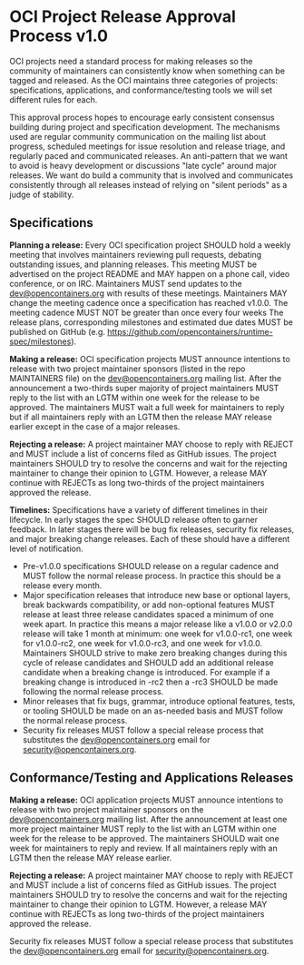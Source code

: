 # OCI Project Release Approval Process v1.0

OCI projects need a standard process for making releases so the community of maintainers can consistently know when something can be tagged and released. As the OCI maintains three categories of projects: specifications, applications, and conformance/testing tools we will set different rules for each.

This approval process hopes to encourage early consistent consensus building during project and specification development. The mechanisms used are regular community communication on the mailing list about progress, scheduled meetings for issue resolution and release triage, and regularly paced and communicated releases. An anti-pattern that we want to avoid is heavy development or discussions "late cycle" around major releases. We want do build a community that is involved and communicates consistently through all releases instead of relying on "silent periods" as a judge of stability.

## Specifications

**Planning a release:** Every OCI specification project SHOULD hold a weekly meeting that involves maintainers reviewing pull requests, debating outstanding issues, and planning releases. This meeting MUST be advertised on the project README and MAY happen on a phone call, video conference, or on IRC. Maintainers MUST send updates to the dev@opencontainers.org with results of these meetings. Maintainers MAY change the meeting cadence once a specification has reached v1.0.0. The meeting cadence MUST NOT be greater than once every four weeks The release plans, corresponding milestones and estimated due dates MUST be published on GitHub (e.g. https://github.com/opencontainers/runtime-spec/milestones).

**Making a release:** OCI specification projects MUST announce intentions to release with two project maintainer sponsors (listed in the repo MAINTAINERS file) on the dev@opencontainers.org mailing list. After the announcement a two-thirds super majority of project maintainers MUST reply to the list with an LGTM within one week for the release to be approved. The maintainers MUST wait a full week for maintainers to reply but if all maintainers reply with an LGTM then the release MAY release earlier except in the case of a major releases.

**Rejecting a release:** A project maintainer MAY choose to reply with REJECT and MUST include a list of concerns filed as GitHub issues. The project maintainers SHOULD try to resolve the concerns and wait for the rejecting maintainer to change their opinion to LGTM. However, a release MAY continue with REJECTs as long two-thirds of the project maintainers approved the release.

**Timelines:** Specifications have a variety of different timelines in their lifecycle. In early stages the spec SHOULD release often to garner feedback. In later stages there will be bug fix releases, security fix releases, and major breaking change releases. Each of these should have a different level of notification.

- Pre-v1.0.0 specifications SHOULD release on a regular cadence and MUST follow the normal release process. In practice this should be a release every month.
- Major specification releases that introduce new base or optional layers, break backwards compatibility, or add non-optional features MUST release at least three release candidates spaced a minimum of one week apart. In practice this means a major release like a v1.0.0 or v2.0.0 release will take 1 month at minimum: one week for v1.0.0-rc1, one week for v1.0.0-rc2, one week for v1.0.0-rc3, and one week for v1.0.0. Maintainers SHOULD strive to make zero breaking changes during this cycle of release candidates and SHOULD add an additional release candidate when a breaking change is introduced. For example if a breaking change is introduced in -rc2 then a -rc3 SHOULD be made following the normal release process.
- Minor releases that fix bugs, grammar, introduce optional features, tests, or tooling SHOULD be made on an as-needed basis and MUST follow the normal release process.
- Security fix releases MUST follow a special release process that substitutes the dev@opencontainers.org email for security@opencontainers.org.

## Conformance/Testing and Applications Releases

**Making a release:** OCI application projects MUST announce intentions to release with two project maintainer sponsors on the dev@opencontainers.org mailing list. After the announcement at least one more project maintainer MUST reply to the list with an LGTM within one week for the release to be approved. The maintainers SHOULD wait one week for maintainers to reply and review. If all maintainers reply with an LGTM then the release MAY release earlier.

**Rejecting a release:** A project maintainer MAY choose to reply with REJECT and MUST include a list of concerns filed as GitHub issues. The project maintainers SHOULD try to resolve the concerns and wait for the rejecting maintainer to change their opinion to LGTM. However, a release MAY continue with REJECTs as long two-thirds of the project maintainers approved the release.

Security fix releases MUST follow a special release process that substitutes the dev@opencontainers.org email for security@opencontainers.org.
